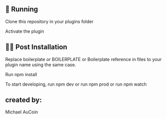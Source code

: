 ## 🚚 Running

Clone this repository in your plugins folder

Activate the plugin

## 👨‍💻 Post Installation

Replace boilerplate or BOILERPLATE or Boilerplate reference in files to your plugin name using the same case.

Run npm install

To start developing, run npm dev or run npm prod or run npm watch

## created by:

Michael AuCoin